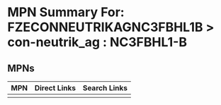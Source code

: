 



# MPN Summary For: FZECONNEUTRIKAGNC3FBHL1B > con-neutrik_ag : NC3FBHL1-B

## MPNs
  

|MPN|Direct Links|Search Links|
| :--- | :--- | :--- |
||||
